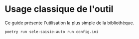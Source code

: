 # Usage classique de l'outil

Ce guide présente l'utilisation la plus simple de la bibliothèque.

```bash
poetry run sele-saisie-auto run config.ini
```
